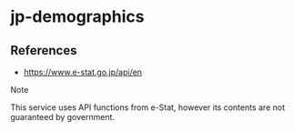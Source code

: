 # jp-demographics

## References

- https://www.e-stat.go.jp/api/en

> [!NOTE]
> This service uses API functions from e-Stat, however its contents are not guaranteed by government.
